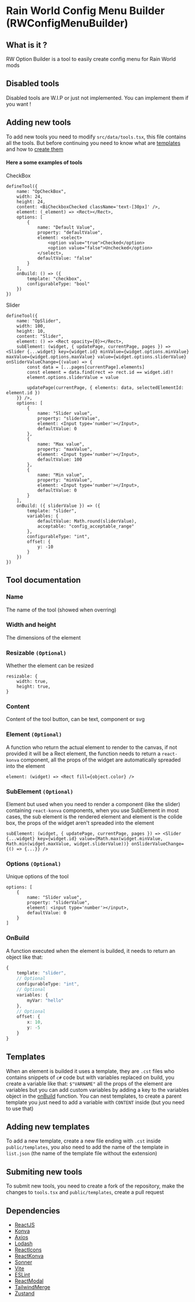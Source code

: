 # Rain World Config Menu Builder (RWConfigMenuBuilder)
## What is it ?
RW Option Builder is a tool to easily create config menu for Rain World mods

## Disabled tools
Disabled tools are W.I.P or just not implemented. You can implement them if you want !

## Adding new tools
To add new tools you need to modify `src/data/tools.tsx`, this file contains all the tools.
But before continuing you need to know what are [templates](#templates) and how to [create them](#adding-new-templates)

#### Here a some examples of tools
CheckBox
```tsx
defineTool({
    name: "OpCheckBox",
    width: 24,
    height: 24,
    content: <BiCheckboxChecked className='text-[30px]' />,
    element: (_element) => <Rect></Rect>,
    options: [
        {
            name: "Default Value",
            property: "defaultValue",
            element: <select>
                <option value="true">Checked</option>
                <option value="false">Unchecked</option>
            </select>,
            defaultValue: "false"
        }
    ],
    onBuild: () => ({
        template: "checkbox",
        configurableType: "bool"
    })
})
```

Slider
```tsx
defineTool({
    name: "OpSlider",
    width: 100,
    height: 10,
    content: "Slider",
    element: () => <Rect opacity={0}></Rect>,
    subElement: (widget, { updatePage, currentPage, pages }) => <Slider {...widget} key={widget.id} minValue={widget.options.minValue} maxValue={widget.options.maxValue} value={widget.options.sliderValue} onSliderValueChange={(value) => {
        const data = [...pages[currentPage].elements]
        const element = data.find(rect => rect.id == widget.id)!
        element.options.sliderValue = value

        updatePage(currentPage, { elements: data, selectedElementId: element.id })
    }} />,
    options: [
        {
            name: "Slider value",
            property: "sliderValue",
            element: <Input type='number'></Input>,
            defaultValue: 0
        },
        {
            name: "Max value",
            property: "maxValue",
            element: <Input type='number'></Input>,
            defaultValue: 100
        },
        {
            name: "Min value",
            property: "minValue",
            element: <Input type='number'></Input>,
            defaultValue: 0
        }
    ],
    onBuild: ({ sliderValue }) => ({
        template: "slider",
        variables: {
            defaultValue: Math.round(sliderValue),
            acceptable: "config_acceptable_range"
        },
        configurableType: "int",
        offset: {
            y: -10
        }
    })
})
```

## Tool documentation
### Name
The name of the tool (showed when overring)

### Width and height
The dimensions of the element

### Resizable `(Optional)`
Whether the element can be resized
```tsx
resizable: {
    width: true,
    height: true,
}
```

### Content
Content of the tool button, can be text, component or svg

### Element `(Optional)`
A function who return the actual element to render to the canvas, if not provided it will be a Rect element, the function needs to return a `react-konva` component, all the props of the widget are automatically spreaded into the element
```tsx
element: (widget) => <Rect fill={object.color} />
```

### SubElement `(Optional)`
Element but used when you need to render a component (like the slider) containing `react-konva` components, when you use SubElement in most cases, the sub element is the rendered element and element is the colide box, the props of the widget aren't spreaded into the element
```tsx
subElement: (widget, { updatePage, currentPage, pages }) => <Slider {...widget} key={widget.id} value={Math.max(widget.minValue, Math.min(widget.maxValue, widget.sliderValue))} onSliderValueChange={() => {...}} />
```

### Options `(Optional)`
Unique options of the tool
```tsx
options: [
    {
        name: "Slider value",
        property: "sliderValue",
        element: <input type='number'></input>,
        defaultValue: 0
    }
]
```

### OnBuild
A function executed when the element is builded, it needs to return an object like that: 
```ts
{
    template: "slider",
    // Optional
    configurableType: "int",
    // Optional
    variables: {
        myVar: "hello"
    },
    // Optional
    offset: {
        x: 10,
        y: -5
    }
}
```

## Templates
When an element is builded it uses a template, they are `.cst` files who contains snippets of `c#` code but with variables replaced on build, you create a variable like that: `$"VARNAME"` all the props of the element are variables but you can add custom variables by adding a key to the variables object in the [onBuild](#onbuild) function.
You can nest templates, to create a parent template you just need to add a variable with `CONTENT` inside (but you need to use that)

## Adding new templates
To add a new template, create a new file ending with `.cst` inside `public/templates`, you also need to add the name of the template in `list.json` (the name of the template file without the extension)

## Submiting new tools
To submit new tools, you need to create a fork of the repository, make the changes to `tools.tsx` and `public/templates`, create a pull request

## Dependencies
- [ReactJS](https://github.com/facebook/react)
- [Konva](https://github.com/konvajs/konva)
- [Axios](https://github.com/axios/axios)
- [Lodash](https://github.com/lodash/lodash)
- [ReactIcons](https://github.com/react-icons/react-icons)
- [ReactKonva](https://github.com/konvajs/react-konva)
- [Sonner](https://github.com/emilkowalski/sonner)
- [Vite](https://github.com/vitejs/vite)
- [ESLint](https://github.com/eslint/eslint)
- [ReactModal](https://github.com/reactjs/react-modal)
- [TailwindMerge](https://github.com/dcastil/tailwind-merge)
- [Zustand](https://github.com/pmndrs/zustand)
